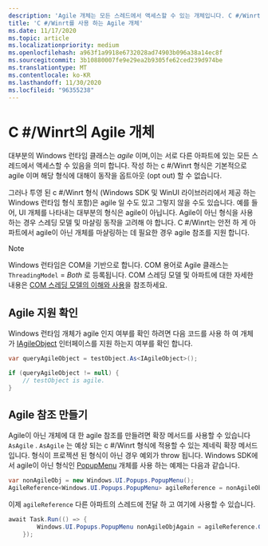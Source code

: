 ```yaml
---
description: 'Agile 개체는 모든 스레드에서 액세스할 수 있는 개체입니다. C #/Winrt는 안전 하 게 아파트에서 agile이 아닌 개체를 마샬링하는 데 필요한 경우 agile 참조를 지원 합니다.'
title: 'C #/Winrt를 사용 하는 Agile 개체'
ms.date: 11/17/2020
ms.topic: article
ms.localizationpriority: medium
ms.openlocfilehash: a963f1a9918e6732028ad74903b096a38a14ec8f
ms.sourcegitcommit: 3b10880007fe9e29ea2b9305fe62ced239d974be
ms.translationtype: MT
ms.contentlocale: ko-KR
ms.lasthandoff: 11/30/2020
ms.locfileid: "96355238"
---
```

# <a name="agile-objects-in-cwinrt"></a>C #/Winrt의 Agile 개체

대부분의 Windows 런타임 클래스는 *agile* 이며,이는 서로 다른 아파트에 있는 모든 스레드에서 액세스할 수 있음을 의미 합니다. 작성 하는 c #/Winrt 형식은 기본적으로 agile 이며 해당 형식에 대해이 동작을 옵트아웃 (opt out) 할 수 없습니다.

그러나 투영 된 c #/Winrt 형식 (Windows SDK 및 WinUI 라이브러리에서 제공 하는 Windows 런타임 형식 포함)은 agile 일 수도 있고 그렇지 않을 수도 있습니다. 예를 들어, UI 개체를 나타내는 대부분의 형식은 agile이 아닙니다. Agile이 아닌 형식을 사용 하는 경우 스레딩 모델 및 마샬링 동작을 고려해 야 합니다. C #/Winrt는 안전 하 게 아파트에서 agile이 아닌 개체를 마샬링하는 데 필요한 경우 agile 참조를 지원 합니다.

> [!NOTE]
> Windows 런타임은 COM을 기반으로 합니다. COM 용어로 Agile 클래스는 `ThreadingModel` = *Both* 로 등록됩니다. COM 스레딩 모델 및 아파트에 대한 자세한 내용은 [COM 스레딩 모델의 이해와 사용](/previous-versions/ms809971(v=msdn.10))을 참조하세요.

## <a name="check-for-agile-support"></a>Agile 지원 확인

Windows 런타임 개체가 agile 인지 여부를 확인 하려면 다음 코드를 사용 하 여 개체가 [IAgileObject](/windows/desktop/api/objidl/nn-objidl-iagileobject) 인터페이스를 지원 하는지 여부를 확인 합니다.

```csharp
var queryAgileObject = testObject.As<IAgileObject>();

if (queryAgileObject != null) {
    // testObject is agile.
}
```

## <a name="create-an-agile-reference"></a>Agile 참조 만들기

Agile이 아닌 개체에 대 한 agile 참조를 만들려면 확장 메서드를 사용할 수 있습니다 `AsAgile` . `AsAgile` 는 예상 되는 c #/Winrt 형식에 적용할 수 있는 제네릭 확장 메서드입니다. 형식이 프로젝션 된 형식이 아닌 경우 예외가 throw 됩니다. Windows SDK에서 agile이 아닌 형식인 [PopupMenu](/uwp/api/Windows.UI.Popups.PopupMenu) 개체를 사용 하는 예제는 다음과 같습니다.

```csharp
var nonAgileObj = new Windows.UI.Popups.PopupMenu();
AgileReference<Windows.UI.Popups.PopupMenu> agileReference = nonAgileObj.AsAgile();
```

이제 `agileReference` 다른 아파트의 스레드에 전달 하 고 여기에 사용할 수 있습니다.

```csharp
await Task.Run(() => {
        Windows.UI.Popups.PopupMenu nonAgileObjAgain = agileReference.Get()
    });
```
